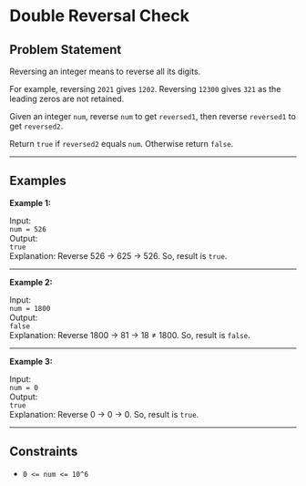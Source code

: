 # Double Reversal Check

## Problem Statement

Reversing an integer means to reverse all its digits.

For example, reversing `2021` gives `1202`. Reversing `12300` gives `321` as the leading zeros are not retained.

Given an integer `num`, reverse `num` to get `reversed1`, then reverse `reversed1` to get `reversed2`.

Return `true` if `reversed2` equals `num`. Otherwise return `false`.

---

## Examples

**Example 1:**

Input:  
`num = 526`  
Output:  
`true`  
Explanation: Reverse 526 → 625 → 526. So, result is `true`.

---

**Example 2:**

Input:  
`num = 1800`  
Output:  
`false`  
Explanation: Reverse 1800 → 81 → 18 ≠ 1800. So, result is `false`.

---

**Example 3:**

Input:  
`num = 0`  
Output:  
`true`  
Explanation: Reverse 0 → 0 → 0. So, result is `true`.

---

## Constraints

- `0 <= num <= 10^6`

